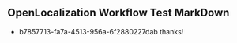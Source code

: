 ## OpenLocalization Workflow Test MarkDown

* b7857713-fa7a-4513-956a-6f2880227dab 
thanks!



<!--HONumber=Jan16_HO4-->
